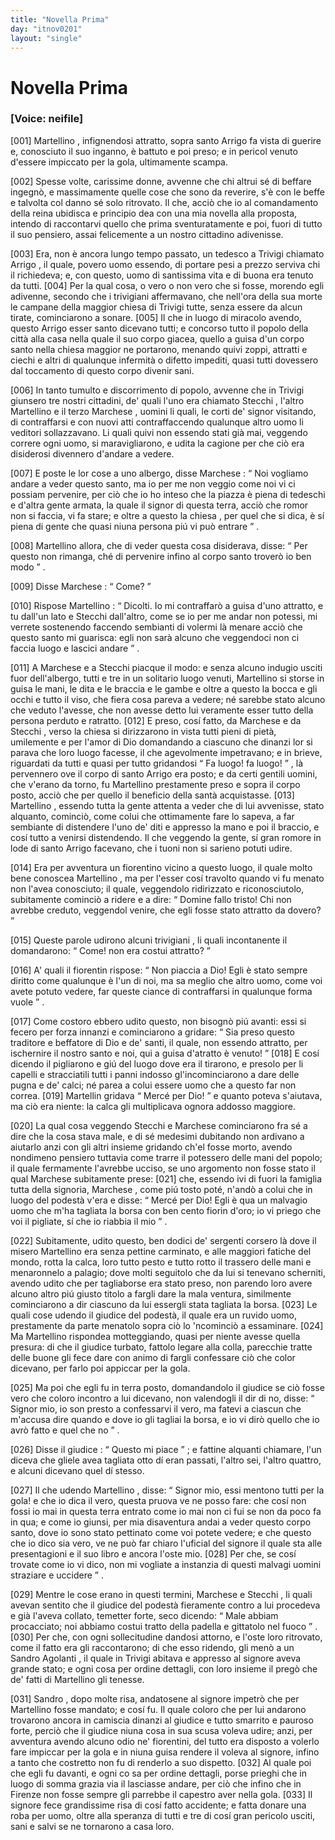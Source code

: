 ```yaml
---
title: "Novella Prima"
day: "itnov0201"
layout: "single"
---
```

<div id="nov0201" type="novella" who="neifile">
 <h1>
  Novella Prima
 </h1>
 <p>
  <h3>
   [Voice: neifile]
  </h3>
 </p>
 <argument>
  <p>
   <a name="p02010001">
    [001]
   </a>
   <name persref="martellino" type="person">
    Martellino
   </name>
   , infignendosi attratto, sopra
   <name persref="santoarrigo" type="person">
    santo Arrigo
   </name>
   fa vista di guerire e, conosciuto il suo inganno, &egrave; battuto e poi preso; e in pericol venuto d'essere impiccato per la gola, ultimamente scampa.
  </p>
 </argument>
 <div3 type="commentary" who="neifile">
  <p>
   <a name="p02010002">
    [002]
   </a>
   Spesse volte, carissime donne, avvenne che chi altrui s&eacute; di beffare ingegn&ograve;, e massimamente quelle cose che sono da reverire, s'&egrave; con le beffe e talvolta col danno s&eacute; solo ritrovato. Il che, acci&ograve; che io al comandamento della reina ubidisca e principio dea con una mia novella alla proposta, intendo di raccontarvi quello che prima sventuratamente e poi, fuori di tutto il suo pensiero, assai felicemente a un nostro cittadino adivenisse.
  </p>
 </div3>
 <p>
  <a name="p02010003">
   [003]
  </a>
  Era, non &egrave; ancora lungo tempo passato, un tedesco a
  <name placeref="treviso" type="place">
   Trivigi
  </name>
  chiamato
  <name persref="santoarrigo" type="person">
   Arrigo
  </name>
  , il quale, povero uomo essendo, di portare pesi a prezzo serviva chi il richiedeva; e, con questo, uomo di santissima vita e di buona era tenuto da tutti.
  <a name="p02010004">
   [004]
  </a>
  Per la qual cosa, o vero o non vero che si fosse, morendo egli adivenne, secondo che i trivigiani affermavano, che nell'ora della sua morte le campane della
  <name placeref="duomotreviso-0201" type="place">
   maggior chiesa
  </name>
  di
  <name placeref="treviso" type="place">
   Trivigi
  </name>
  tutte, senza essere da alcun tirate, cominciarono a sonare.
  <a name="p02010005">
   [005]
  </a>
  Il che in luogo di miracolo avendo, questo
  <name persref="santoarrigo" type="person">
   Arrigo
  </name>
  esser santo dicevano tutti; e concorso tutto il popolo della citt&agrave; alla casa nella quale il suo corpo giacea, quello a guisa d'un corpo santo nella chiesa maggior ne portarono, menando quivi zoppi, attratti e ciechi e altri di qualunque infermit&agrave; o difetto impediti, quasi tutti dovessero dal toccamento di questo corpo divenir sani.
 </p>
 <p>
  <a name="p02010006">
   [006]
  </a>
  In tanto tumulto e discorrimento di popolo, avvenne che in
  <name placeref="treviso" type="place">
   Trivigi
  </name>
  giunsero tre nostri cittadini, de' quali l'uno era chiamato
  <name persref="stecchi" type="person">
   Stecchi
  </name>
  , l'altro
  <name persref="martellino" type="person">
   Martellino
  </name>
  e il terzo
  <name persref="marchese" type="person">
   Marchese
  </name>
  , uomini li quali, le corti de' signor visitando, di contraffarsi e con nuovi atti contraffaccendo qualunque altro uomo li veditori sollazzavano. Li quali quivi non essendo stati gi&agrave; mai, veggendo correre ogni uomo, si maravigliarono, e udita la cagione per che ci&ograve; era disiderosi divennero d'andare a vedere.
 </p>
 <p>
  <a name="p02010007">
   [007]
  </a>
  E poste le lor cose a uno albergo, disse
  <name persref="marchese" type="person">
   Marchese
  </name>
  :
  <q direct="unspecified" who="marchese">
   Noi vogliamo andare a veder questo santo, ma io per me non veggio come noi vi ci possiam pervenire, per ci&ograve; che io ho inteso che la piazza &egrave; piena di tedeschi e d'altra gente armata, la quale il signor di questa terra, acci&ograve; che romor non si faccia, vi fa stare; e oltre a questo la
   <name placeref="duomotreviso-0201" type="place">
    chiesa
   </name>
   , per quel che si dica, &egrave; s&iacute; piena di gente che quasi niuna persona pi&uacute; vi pu&ograve; entrare
  </q>
  .
 </p>
 <p>
  <a name="p02010008">
   [008]
  </a>
  <name persref="martellino" type="person">
   Martellino
  </name>
  allora, che di veder questa cosa disiderava, disse:
  <q direct="unspecified" who="martellino">
   Per questo non rimanga, ch&eacute; di pervenire infino al corpo santo trover&ograve; io ben modo
  </q>
  .
 </p>
 <p>
  <a name="p02010009">
   [009]
  </a>
  Disse
  <name persref="marchese" type="person">
   Marchese
  </name>
  :
  <q direct="unspecified" who="marchese">
   Come?
  </q>
 </p>
 <p>
  <a name="p02010010">
   [010]
  </a>
  Rispose
  <name persref="martellino" type="person">
   Martellino
  </name>
  :
  <q direct="unspecified" who="martellino">
   Dicolti. Io mi contraffar&ograve; a guisa d'uno attratto, e tu dall'un lato e
   <name persref="stecchi" type="person">
    Stecchi
   </name>
   dall'altro, come se io per me andar non potessi, mi verrete sostenendo faccendo sembianti di volermi l&agrave; menare acci&ograve; che questo santo mi guarisca: egli non sar&agrave; alcuno che veggendoci non ci faccia luogo e lascici andare
  </q>
  .
 </p>
 <p>
  <a name="p02010011">
   [011]
  </a>
  A
  <name persref="marchese" type="person">
   Marchese
  </name>
  e a
  <name persref="stecchi" type="person">
   Stecchi
  </name>
  piacque il modo: e senza alcuno indugio usciti fuor dell'albergo, tutti e tre in un solitario luogo venuti,
  <name persref="martellino" type="person">
   Martellino
  </name>
  si storse in guisa le mani, le dita e le braccia e le gambe e oltre a questo la bocca e gli occhi e tutto il viso, che fiera cosa pareva a vedere; n&eacute; sarebbe stato alcuno che veduto l'avesse, che non avesse detto lui veramente esser tutto della persona perduto e ratratto.
  <a name="p02010012">
   [012]
  </a>
  E preso, cos&iacute; fatto, da
  <name persref="marchese" type="person">
   Marchese
  </name>
  e da
  <name persref="stecchi" type="person">
   Stecchi
  </name>
  , verso la
  <name placeref="duomotreviso-0201" type="place">
   chiesa
  </name>
  si dirizzarono in vista tutti pieni di piet&agrave;, umilemente e per l'amor di Dio domandando a ciascuno che dinanzi lor si parava che loro luogo facesse, il che agevolmente impetravano; e in brieve, riguardati da tutti e quasi per tutto gridandosi
  <q direct="unspecified" who="marchese stecchi">
   Fa luogo! fa luogo!
  </q>
  , l&agrave; pervennero ove il corpo di
  <name persref="santoarrigo" type="person">
   santo Arrigo
  </name>
  era posto; e da certi gentili uomini, che v'erano da torno, fu
  <name persref="martellino" type="person">
   Martellino
  </name>
  prestamente preso e sopra il corpo posto, acci&ograve; che per quello il beneficio della sant&agrave; acquistasse.
  <a name="p02010013">
   [013]
  </a>
  <name persref="martellino" type="person">
   Martellino
  </name>
  , essendo tutta la gente attenta a veder che di lui avvenisse, stato alquanto, cominci&ograve;, come colui che ottimamente fare lo sapeva, a far sembiante di distendere l'uno de' diti e appresso la mano e poi il braccio, e cos&iacute; tutto a venirsi distendendo. Il che veggendo la gente, s&iacute; gran romore in lode di
  <name persref="santoarrigo" type="person">
   santo Arrigo
  </name>
  facevano, che i tuoni non si sarieno potuti udire.
 </p>
 <p>
  <a name="p02010014">
   [014]
  </a>
  Era per avventura un
  <name persref="fiorentino-0201" type="person">
   fiorentino
  </name>
  vicino a questo luogo, il quale molto bene conoscea
  <name persref="martellino" type="person">
   Martellino
  </name>
  , ma per l'esser cos&iacute; travolto quando vi fu menato non l'avea conosciuto; il quale, veggendolo ridirizzato e riconosciutolo, subitamente cominci&ograve; a ridere e a dire:
  <q direct="unspecified" who="fiorentino-0201">
   Domine fallo tristo! Chi non avrebbe creduto, veggendol venire, che egli fosse stato attratto da dovero?
  </q>
 </p>
 <p>
  <a name="p02010015">
   [015]
  </a>
  Queste parole udirono alcuni
  <name persref="trivigiani-0201" type="person">
   trivigiani
  </name>
  , li quali incontanente il domandarono:
  <q direct="unspecified" who="trivigiani-0201">
   Come! non era costui attratto?
  </q>
 </p>
 <p>
  <a name="p02010016">
   [016]
  </a>
  A' quali il
  <name persref="fiorentino-0201" type="person">
   fiorentin
  </name>
  rispose:
  <q direct="unspecified" who="fiorentino-0201">
   Non piaccia a Dio! Egli &egrave; stato sempre diritto come qualunque &egrave; l'un di noi, ma sa meglio che altro uomo, come voi avete potuto vedere, far queste ciance di contraffarsi in qualunque forma vuole
  </q>
  .
 </p>
 <p>
  <a name="p02010017">
   [017]
  </a>
  Come costoro ebbero udito questo, non bisogn&ograve; pi&uacute; avanti: essi si fecero per forza innanzi e cominciarono a gridare:
  <q direct="unspecified" who="trivigiani-0201">
   Sia preso questo traditore e beffatore di Dio e de' santi, il quale, non essendo attratto, per ischernire il nostro santo e noi, qui a guisa d'atratto &egrave; venuto!
  </q>
  <a name="p02010018">
   [018]
  </a>
  E cos&iacute; dicendo il pigliarono e gi&uacute; del luogo dove era il tirarono, e presolo per li capelli e stracciatili tutti i panni indosso gl'incominciarono a dare delle pugna e de' calci; n&eacute; parea a colui essere uomo che a questo far non correa.
  <a name="p02010019">
   [019]
  </a>
  <name persref="martellino" type="person">
   Martellin
  </name>
  gridava
  <q direct="unspecified" who="martellino">
   Merc&eacute; per Dio!
  </q>
  e quanto poteva s'aiutava, ma ci&ograve; era niente: la calca gli multiplicava ognora addosso maggiore.
 </p>
 <p>
  <a name="p02010020">
   [020]
  </a>
  La qual cosa veggendo
  <name persref="stecchi" type="person">
   Stecchi
  </name>
  e
  <name persref="marchese" type="person">
   Marchese
  </name>
  cominciarono fra s&eacute; a dire che la cosa stava male, e di s&eacute; medesimi dubitando non ardivano a aiutarlo anzi con gli altri insieme gridando ch'el fosse morto, avendo nondimeno pensiero tuttavia come trarre il potessero delle mani del popolo; il quale fermamente l'avrebbe ucciso, se uno argomento non fosse stato il qual
  <name persref="marchese" type="person">
   Marchese
  </name>
  subitamente prese:
  <a name="p02010021">
   [021]
  </a>
  che, essendo ivi di fuori la famiglia tutta della signoria,
  <name persref="marchese" type="person">
   Marchese
  </name>
  , come pi&uacute; tosto pot&eacute;, n'and&ograve; a colui che in luogo del podest&agrave; v'era e disse:
  <q direct="unspecified" who="marchese">
   Merc&eacute; per Dio! Egli &egrave; qua un malvagio uomo che m'ha tagliata la borsa con ben cento fiorin d'oro; io vi priego che voi il pigliate, s&iacute; che io riabbia il mio
  </q>
  .
 </p>
 <p>
  <a name="p02010022">
   [022]
  </a>
  Subitamente, udito questo, ben dodici de' sergenti corsero l&agrave; dove il misero
  <name persref="martellino" type="person">
   Martellino
  </name>
  era senza pettine carminato, e alle maggiori fatiche del mondo, rotta la calca, loro tutto pesto e tutto rotto il trassero delle mani e menaronnelo a palagio; dove molti seguitolo che da lui si tenevano scherniti, avendo udito che per tagliaborse era stato preso, non parendo loro avere alcuno altro pi&uacute; giusto titolo a fargli dare la mala ventura, similmente cominciarono a dir ciascuno da lui essergli stata tagliata la borsa.
  <a name="p02010023">
   [023]
  </a>
  Le quali cose udendo il
  <name persref="giudice-0201" type="person">
   giudice
  </name>
  del podest&agrave;, il quale era un ruvido uomo, prestamente da parte menatolo sopra ci&ograve; lo 'ncominci&ograve; a essaminare.
  <a name="p02010024">
   [024]
  </a>
  Ma
  <name persref="martellino" type="person">
   Martellino
  </name>
  rispondea motteggiando, quasi per niente avesse quella presura: di che il giudice turbato, fattolo legare alla colla, parecchie tratte delle buone gli fece dare con animo di fargli confessare ci&ograve; che color dicevano, per farlo poi appiccar per la gola.
 </p>
 <p>
  <a name="p02010025">
   [025]
  </a>
  Ma poi che egli fu in terra posto, domandandolo il
  <name persref="giudice-0201" type="person">
   giudice
  </name>
  se ci&ograve; fosse vero che coloro incontro a lui dicevano, non valendogli il dir di no, disse:
  <q direct="unspecified" who="martellino">
   Signor mio, io son presto a confessarvi il vero, ma fatevi a ciascun che m'accusa dire quando e dove io gli tagliai la borsa, e io vi dir&ograve; quello che io avr&ograve; fatto e quel che no
  </q>
  .
 </p>
 <p>
  <a name="p02010026">
   [026]
  </a>
  Disse il
  <name persref="giudice-0201" type="person">
   giudice
  </name>
  :
  <q direct="unspecified" who="giudice-0201">
   Questo mi piace
  </q>
  ; e fattine alquanti chiamare, l'un diceva che gliele avea tagliata otto d&iacute; eran passati, l'altro sei, l'altro quattro, e alcuni dicevano quel d&iacute; stesso.
 </p>
 <p>
  <a name="p02010027">
   [027]
  </a>
  Il che udendo
  <name persref="martellino" type="person">
   Martellino
  </name>
  , disse:
  <q direct="unspecified" who="martellino">
   Signor mio, essi mentono tutti per la gola! e che io dica il vero, questa pruova ve ne posso fare: che cos&iacute; non fossi io mai in questa terra entrato come io mai non ci fui se non da poco fa in qua; e come io giunsi, per mia disaventura andai a veder questo corpo santo, dove io sono stato pettinato come voi potete vedere; e che questo che io dico sia vero, ve ne pu&ograve; far chiaro l'uficial del signore il quale sta alle presentagioni e il suo libro e ancora l'oste mio.
   <a name="p02010028">
    [028]
   </a>
   Per che, se cos&iacute; trovate come io vi dico, non mi vogliate a instanzia di questi malvagi uomini straziare e uccidere
  </q>
  .
 </p>
 <p>
  <a name="p02010029">
   [029]
  </a>
  Mentre le cose erano in questi termini,
  <name persref="marchese" type="person">
   Marchese
  </name>
  e
  <name persref="stecchi" type="person">
   Stecchi
  </name>
  , li quali avevan sentito che il
  <name persref="giudice-0201" type="person">
   giudice
  </name>
  del podest&agrave; fieramente contro a lui procedeva e gi&agrave; l'aveva collato, temetter forte, seco dicendo:
  <q direct="unspecified" who="marchese stecchi">
   Male abbiam procacciato; noi abbiamo costui tratto della padella e gittatolo nel fuoco
  </q>
  .
  <a name="p02010030">
   [030]
  </a>
  Per che, con ogni sollecitudine dandosi attorno, e l'oste loro ritrovato, come il fatto era gli raccontarono; di che esso ridendo, gli men&ograve; a un
  <name persref="sandroagolanti" type="person">
   Sandro Agolanti
  </name>
  , il quale in
  <name placeref="treviso" type="place">
   Trivigi
  </name>
  abitava e appresso al signore aveva grande stato; e ogni cosa per ordine dettagli, con loro insieme il preg&ograve; che de' fatti di
  <name persref="martellino" type="person">
   Martellino
  </name>
  gli tenesse.
 </p>
 <p>
  <a name="p02010031">
   [031]
  </a>
  <name persref="sandroagolanti" type="person">
   Sandro
  </name>
  , dopo molte risa, andatosene al signore impetr&ograve; che per
  <name persref="martellino" type="person">
   Martellino
  </name>
  fosse mandato; e cos&iacute; fu. Il quale coloro che per lui andarono trovarono ancora in camiscia dinanzi al
  <name persref="giudice-0201" type="person">
   giudice
  </name>
  e tutto smarrito e pauroso forte, perci&ograve; che il
  <name persref="giudice-0201" type="person">
   giudice
  </name>
  niuna cosa in sua scusa voleva udire; anzi, per avventura avendo alcuno odio ne' fiorentini, del tutto era disposto a volerlo fare impiccar per la gola e in niuna guisa rendere il voleva al signore, infino a tanto che costretto non fu di renderlo a suo dispetto.
  <a name="p02010032">
   [032]
  </a>
  Al quale poi che egli fu davanti, e ogni co sa per ordine dettagli, porse prieghi che in luogo di somma grazia via il lasciasse andare, per ci&ograve; che infino che in
  <name placeref="firenze" type="place">
   Firenze
  </name>
  non fosse sempre gli parrebbe il capestro aver nella gola.
  <a name="p02010033">
   [033]
  </a>
  Il signore fece grandissime risa di cos&iacute; fatto accidente; e fatta donare una roba per uomo, oltre alla speranza di tutti e tre di cos&iacute; gran pericolo usciti, sani e salvi se ne tornarono a casa loro.
 </p>
</div>